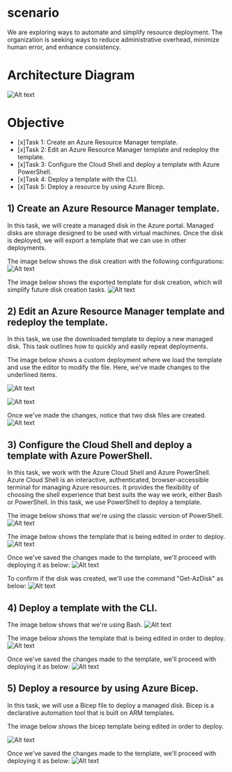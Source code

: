 # scenario

We are exploring ways to automate and simplify resource deployment. The organization is seeking ways to reduce administrative overhead, minimize human error, and enhance consistency.

# Architecture Diagram
![Alt text](https://github.com/venuGanes/azure/blob/a223a3ec95b9c0b9a82bb0d92cc53a22e0d9e14c/Manage%20Azure%20resources%20by%20using%20Azure%20Resource%20Manager%20Templates/arch%20diagram%20new.png)

# Objective

- [x]Task 1: Create an Azure Resource Manager template.
- [x]Task 2: Edit an Azure Resource Manager template and redeploy the template.
- [x]Task 3: Configure the Cloud Shell and deploy a template with Azure PowerShell.
- [x]Task 4: Deploy a template with the CLI.
- [x]Task 5: Deploy a resource by using Azure Bicep.

## 1) Create an Azure Resource Manager template.
 
In this task, we will create a managed disk in the Azure portal. Managed disks are storage designed to be used with virtual machines. Once the disk is deployed, we will export a template that we can use in other deployments.

The image below shows the disk creation with the following configurations: 
![Alt text](https://github.com/venuGanes/azure/blob/a223a3ec95b9c0b9a82bb0d92cc53a22e0d9e14c/Manage%20Azure%20resources%20by%20using%20Azure%20Resource%20Manager%20Templates/1.%201%20creating%20disk.png)

The image below shows the exported template for disk creation, which will simplify future disk creation tasks.
![Alt text](https://github.com/venuGanes/azure/blob/a223a3ec95b9c0b9a82bb0d92cc53a22e0d9e14c/Manage%20Azure%20resources%20by%20using%20Azure%20Resource%20Manager%20Templates/1.%202%20export%20template%20.png)



## 2) Edit an Azure Resource Manager template and redeploy the template.

In this task, we use the downloaded template to deploy a new managed disk. This task outlines how to quickly and easily repeat deployments.

The image below shows a custom deployment where we load the template and use the editor to modify the file. Here, we've made changes to the underlined items.

![Alt text](https://github.com/venuGanes/azure/blob/a223a3ec95b9c0b9a82bb0d92cc53a22e0d9e14c/Manage%20Azure%20resources%20by%20using%20Azure%20Resource%20Manager%20Templates/2.1%20edit%20template.png)

![Alt text](https://github.com/venuGanes/azure/blob/a223a3ec95b9c0b9a82bb0d92cc53a22e0d9e14c/Manage%20Azure%20resources%20by%20using%20Azure%20Resource%20Manager%20Templates/2.2%20edit%20parmeter%20file.png)

Once we've made the changes, notice that two disk files are created.
![Alt text](https://github.com/venuGanes/azure/blob/a223a3ec95b9c0b9a82bb0d92cc53a22e0d9e14c/Manage%20Azure%20resources%20by%20using%20Azure%20Resource%20Manager%20Templates/2.3%20two%20disk%20created.png)


## 3) Configure the Cloud Shell and deploy a template with Azure PowerShell.

In this task, we work with the Azure Cloud Shell and Azure PowerShell. Azure Cloud Shell is an interactive, authenticated, browser-accessible terminal for managing Azure resources. It provides the flexibility of choosing the shell experience that best suits the way we work, either Bash or PowerShell. In this task, we use PowerShell to deploy a template.

The image below shows that we're using the classic version of PowerShell.
![Alt text](https://github.com/venuGanes/azure/blob/a223a3ec95b9c0b9a82bb0d92cc53a22e0d9e14c/Manage%20Azure%20resources%20by%20using%20Azure%20Resource%20Manager%20Templates/3.2%20upload%20both%20downloaded%20templates.png)

The image below shows the template that is being edited in order to deploy.
![Alt text](https://github.com/venuGanes/azure/blob/a223a3ec95b9c0b9a82bb0d92cc53a22e0d9e14c/Manage%20Azure%20resources%20by%20using%20Azure%20Resource%20Manager%20Templates/3.3%20editing%20templat%20files.png)

Once we've saved the changes made to the template, we'll proceed with deploying it as below:
![Alt text](https://github.com/venuGanes/azure/blob/a223a3ec95b9c0b9a82bb0d92cc53a22e0d9e14c/Manage%20Azure%20resources%20by%20using%20Azure%20Resource%20Manager%20Templates/3.4%20deeploying%20resource%20group.png)

To confirm if the disk was created, we'll use the command "Get-AzDisk" as below:
![Alt text](https://github.com/venuGanes/azure/blob/a223a3ec95b9c0b9a82bb0d92cc53a22e0d9e14c/Manage%20Azure%20resources%20by%20using%20Azure%20Resource%20Manager%20Templates/3.5%20deployment%20succeeded.png)



## 4) Deploy a template with the CLI.

The image below shows that we're using Bash.
![Alt text](https://github.com/venuGanes/azure/blob/4acf35abcccb160d04f03485aa67b804a3ddf482/Manage%20Azure%20resources%20by%20using%20Azure%20Resource%20Manager%20Templates/4.2%20editing%20and%20deploying%20in%20bash.png)

The image below shows the template that is being edited in order to deploy.
![Alt text](https://github.com/venuGanes/azure/blob/4acf35abcccb160d04f03485aa67b804a3ddf482/Manage%20Azure%20resources%20by%20using%20Azure%20Resource%20Manager%20Templates/4.2%20editing%20and%20deploying%20in%20bash.png)

Once we've saved the changes made to the template, we'll proceed with deploying it as below:
![Alt text](https://github.com/venuGanes/azure/blob/4acf35abcccb160d04f03485aa67b804a3ddf482/Manage%20Azure%20resources%20by%20using%20Azure%20Resource%20Manager%20Templates/4.3%20using%20cli%20deployment%20scceeded.png)


## 5) Deploy a resource by using Azure Bicep.

In this task, we will use a Bicep file to deploy a managed disk. Bicep is a declarative automation tool that is built on ARM templates.

The image below shows the bicep template being edited in order to deploy.

![Alt text](https://github.com/venuGanes/azure/blob/4acf35abcccb160d04f03485aa67b804a3ddf482/Manage%20Azure%20resources%20by%20using%20Azure%20Resource%20Manager%20Templates/5.1%20Editing%20the%20Bicep%20file.png)

Once we've saved the changes made to the template, we'll proceed with deploying it as below:
![Alt text](https://github.com/venuGanes/azure/blob/4acf35abcccb160d04f03485aa67b804a3ddf482/Manage%20Azure%20resources%20by%20using%20Azure%20Resource%20Manager%20Templates/5.2%20Deployment%20succeeded.png)


